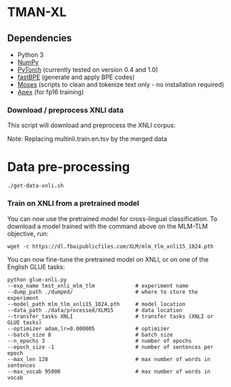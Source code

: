 # TMAN-XL

## Dependencies

- Python 3
- [NumPy](http://www.numpy.org/)
- [PyTorch](http://pytorch.org/) (currently tested on version 0.4 and 1.0)
- [fastBPE](https://github.com/glample/fastBPE) (generate and apply BPE codes)
- [Moses](http://www.statmt.org/moses/) (scripts to clean and tokenize text only - no installation required)
- [Apex](https://www.github.com/nvidia/apex) (for fp16 training)


### Download / preprocess XNLI data

This script will download and preprocess the XNLI corpus:

Note: Replacing multinli.train.en.tsv by the merged data

# Data pre-processing
```
./get-data-xnli.sh
```


### Train on XNLI from a pretrained model

You can now use the pretrained model for cross-lingual classification. To download a model trained with the command above on the MLM-TLM objective, run:

```
wget -c https://dl.fbaipublicfiles.com/XLM/mlm_tlm_xnli15_1024.pth
```

You can now fine-tune the pretrained model on XNLI, or on one of the English GLUE tasks:

```
python glue-xnli.py
--exp_name test_xnli_mlm_tlm             # experiment name
--dump_path ./dumped/                    # where to store the experiment
--model_path mlm_tlm_xnli15_1024.pth     # model location
--data_path ./data/processed/XLM15       # data location
--transfer_tasks XNLI                    # transfer tasks (XNLI or GLUE tasks)
--optimizer adam,lr=0.000005             # optimizer
--batch_size 8                           # batch size
--n_epochs 3                             # number of epochs
--epoch_size -1                          # number of sentences per epoch
--max_len 128                            # max number of words in sentences
--max_vocab 95000                        # max number of words in vocab
```

